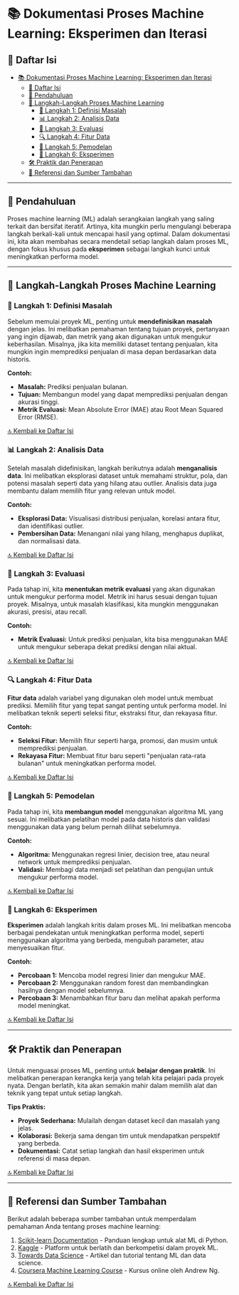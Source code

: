 # 📚 Dokumentasi Proses Machine Learning: Eksperimen dan Iterasi

## 📑 Daftar Isi
- [📚 Dokumentasi Proses Machine Learning: Eksperimen dan Iterasi](#-dokumentasi-proses-machine-learning-eksperimen-dan-iterasi)
  - [📑 Daftar Isi](#-daftar-isi)
  - [🎯 Pendahuluan](#-pendahuluan)
  - [🔄 Langkah-Langkah Proses Machine Learning](#-langkah-langkah-proses-machine-learning)
    - [🧩 Langkah 1: Definisi Masalah](#-langkah-1-definisi-masalah)
    - [📊 Langkah 2: Analisis Data](#-langkah-2-analisis-data)
    - [📏 Langkah 3: Evaluasi](#-langkah-3-evaluasi)
    - [🔍 Langkah 4: Fitur Data](#-langkah-4-fitur-data)
    - [🤖 Langkah 5: Pemodelan](#-langkah-5-pemodelan)
    - [🧪 Langkah 6: Eksperimen](#-langkah-6-eksperimen)
  - [🛠️ Praktik dan Penerapan](#️-praktik-dan-penerapan)
  - [📖 Referensi dan Sumber Tambahan](#-referensi-dan-sumber-tambahan)

---

## 🎯 Pendahuluan

Proses machine learning (ML) adalah serangkaian langkah yang saling terkait dan bersifat iteratif. Artinya, kita mungkin perlu mengulangi beberapa langkah berkali-kali untuk mencapai hasil yang optimal. Dalam dokumentasi ini, kita akan membahas secara mendetail setiap langkah dalam proses ML, dengan fokus khusus pada **eksperimen** sebagai langkah kunci untuk meningkatkan performa model.

---

## 🔄 Langkah-Langkah Proses Machine Learning

### 🧩 Langkah 1: Definisi Masalah

Sebelum memulai proyek ML, penting untuk **mendefinisikan masalah** dengan jelas. Ini melibatkan pemahaman tentang tujuan proyek, pertanyaan yang ingin dijawab, dan metrik yang akan digunakan untuk mengukur keberhasilan. Misalnya, jika kita memiliki dataset tentang penjualan, kita mungkin ingin memprediksi penjualan di masa depan berdasarkan data historis.

**Contoh:**  
- **Masalah:** Prediksi penjualan bulanan.  
- **Tujuan:** Membangun model yang dapat memprediksi penjualan dengan akurasi tinggi.  
- **Metrik Evaluasi:** Mean Absolute Error (MAE) atau Root Mean Squared Error (RMSE).

[🔝 Kembali ke Daftar Isi](#-daftar-isi)

### 📊 Langkah 2: Analisis Data

Setelah masalah didefinisikan, langkah berikutnya adalah **menganalisis data**. Ini melibatkan eksplorasi dataset untuk memahami struktur, pola, dan potensi masalah seperti data yang hilang atau outlier. Analisis data juga membantu dalam memilih fitur yang relevan untuk model.

**Contoh:**  
- **Eksplorasi Data:** Visualisasi distribusi penjualan, korelasi antara fitur, dan identifikasi outlier.  
- **Pembersihan Data:** Menangani nilai yang hilang, menghapus duplikat, dan normalisasi data.

[🔝 Kembali ke Daftar Isi](#-daftar-isi)

### 📏 Langkah 3: Evaluasi

Pada tahap ini, kita **menentukan metrik evaluasi** yang akan digunakan untuk mengukur performa model. Metrik ini harus sesuai dengan tujuan proyek. Misalnya, untuk masalah klasifikasi, kita mungkin menggunakan akurasi, presisi, atau recall.

**Contoh:**  
- **Metrik Evaluasi:** Untuk prediksi penjualan, kita bisa menggunakan MAE untuk mengukur seberapa dekat prediksi dengan nilai aktual.

[🔝 Kembali ke Daftar Isi](#-daftar-isi)

### 🔍 Langkah 4: Fitur Data

**Fitur data** adalah variabel yang digunakan oleh model untuk membuat prediksi. Memilih fitur yang tepat sangat penting untuk performa model. Ini melibatkan teknik seperti seleksi fitur, ekstraksi fitur, dan rekayasa fitur.

**Contoh:**  
- **Seleksi Fitur:** Memilih fitur seperti harga, promosi, dan musim untuk memprediksi penjualan.  
- **Rekayasa Fitur:** Membuat fitur baru seperti "penjualan rata-rata bulanan" untuk meningkatkan performa model.

[🔝 Kembali ke Daftar Isi](#-daftar-isi)

### 🤖 Langkah 5: Pemodelan

Pada tahap ini, kita **membangun model** menggunakan algoritma ML yang sesuai. Ini melibatkan pelatihan model pada data historis dan validasi menggunakan data yang belum pernah dilihat sebelumnya.

**Contoh:**  
- **Algoritma:** Menggunakan regresi linier, decision tree, atau neural network untuk memprediksi penjualan.  
- **Validasi:** Membagi data menjadi set pelatihan dan pengujian untuk mengukur performa model.

[🔝 Kembali ke Daftar Isi](#-daftar-isi)

### 🧪 Langkah 6: Eksperimen

**Eksperimen** adalah langkah kritis dalam proses ML. Ini melibatkan mencoba berbagai pendekatan untuk meningkatkan performa model, seperti menggunakan algoritma yang berbeda, mengubah parameter, atau menyesuaikan fitur.

**Contoh:**  
- **Percobaan 1:** Mencoba model regresi linier dan mengukur MAE.  
- **Percobaan 2:** Menggunakan random forest dan membandingkan hasilnya dengan model sebelumnya.  
- **Percobaan 3:** Menambahkan fitur baru dan melihat apakah performa model meningkat.

[🔝 Kembali ke Daftar Isi](#-daftar-isi)

---

## 🛠️ Praktik dan Penerapan

Untuk menguasai proses ML, penting untuk **belajar dengan praktik**. Ini melibatkan penerapan kerangka kerja yang telah kita pelajari pada proyek nyata. Dengan berlatih, kita akan semakin mahir dalam memilih alat dan teknik yang tepat untuk setiap langkah.

**Tips Praktis:**  
- **Proyek Sederhana:** Mulailah dengan dataset kecil dan masalah yang jelas.  
- **Kolaborasi:** Bekerja sama dengan tim untuk mendapatkan perspektif yang berbeda.  
- **Dokumentasi:** Catat setiap langkah dan hasil eksperimen untuk referensi di masa depan.

[🔝 Kembali ke Daftar Isi](#-daftar-isi)

---

## 📖 Referensi dan Sumber Tambahan

Berikut adalah beberapa sumber tambahan untuk memperdalam pemahaman Anda tentang proses machine learning:

1. [Scikit-learn Documentation](https://scikit-learn.org/stable/) - Panduan lengkap untuk alat ML di Python.  
2. [Kaggle](https://www.kaggle.com/) - Platform untuk berlatih dan berkompetisi dalam proyek ML.  
3. [Towards Data Science](https://towardsdatascience.com/) - Artikel dan tutorial tentang ML dan data science.  
4. [Coursera Machine Learning Course](https://www.coursera.org/learn/machine-learning) - Kursus online oleh Andrew Ng.

[🔝 Kembali ke Daftar Isi](#-daftar-isi)

